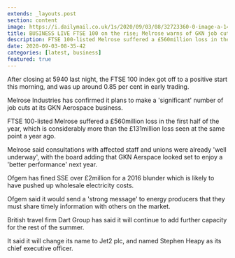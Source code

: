 ```yaml
---
extends: _layouts.post
section: content
image: https://i.dailymail.co.uk/1s/2020/09/03/08/32723360-0-image-a-14_1599117480656.jpg 
title: BUSINESS LIVE FTSE 100 on the rise; Melrose warns of GKN job cuts 
description: FTSE 100-listed Melrose suffered a £560million loss in the first half of the year, which is considerably more than the £131million loss seen at the same point a year ago. 
date: 2020-09-03-08-35-42 
categories: [latest, business] 
featured: true 
--- 
```

After closing at 5940 last night, the FTSE 100 index got off to a positive start this morning, and was up around 0.85 per cent in early trading. 

Melrose Industries has confirmed it plans to make a 'significant' number of job cuts at its GKN Aerospace business.

FTSE 100-listed Melrose suffered a £560million loss in the first half of the year, which is considerably more than the £131million loss seen at the same point a year ago.

Melrose said consultations with affected staff and unions were already 'well underway', with the board adding that GKN Aerspace looked set to enjoy a 'better performance' next year.  

Ofgem has fined SSE over £2million for a 2016 blunder which is likely to have pushed up wholesale electricity costs.

Ofgem said it would send a 'strong message' to energy producers that they must share timely information with others on the market.

British travel firm Dart Group has said it will continue to add further capacity for the rest of the summer.

It said it will change its name to Jet2 plc, and named Stephen Heapy as its chief executive officer. 



 

